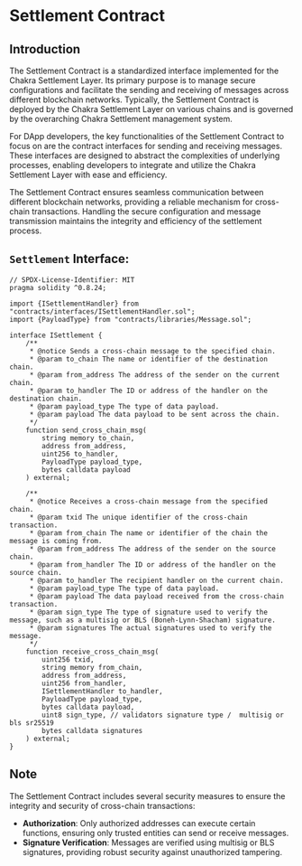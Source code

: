 # Settlement Contract

## Introduction

The Settlement Contract is a standardized interface implemented for the Chakra Settlement Layer. Its primary purpose is to manage secure configurations and facilitate the sending and receiving of messages across different blockchain networks. Typically, the Settlement Contract is deployed by the Chakra Settlement Layer on various chains and is governed by the overarching Chakra Settlement management system.

For DApp developers, the key functionalities of the Settlement Contract to focus on are the contract interfaces for sending and receiving messages. These interfaces are designed to abstract the complexities of underlying processes, enabling developers to integrate and utilize the Chakra Settlement Layer with ease and efficiency.

The Settlement Contract ensures seamless communication between different blockchain networks, providing a reliable mechanism for cross-chain transactions. Handling the secure configuration and message transmission maintains the integrity and efficiency of the settlement process.

## `Settlement` Interface:

```solidity
// SPDX-License-Identifier: MIT
pragma solidity ^0.8.24;

import {ISettlementHandler} from "contracts/interfaces/ISettlementHandler.sol";
import {PayloadType} from "contracts/libraries/Message.sol";

interface ISettlement {
    /**
     * @notice Sends a cross-chain message to the specified chain.
     * @param to_chain The name or identifier of the destination chain.
     * @param from_address The address of the sender on the current chain.
     * @param to_handler The ID or address of the handler on the destination chain.
     * @param payload_type The type of data payload.
     * @param payload The data payload to be sent across the chain.
     */
    function send_cross_chain_msg(
        string memory to_chain,
        address from_address,
        uint256 to_handler,
        PayloadType payload_type,
        bytes calldata payload
    ) external;

    /**
     * @notice Receives a cross-chain message from the specified chain.
     * @param txid The unique identifier of the cross-chain transaction.
     * @param from_chain The name or identifier of the chain the message is coming from.
     * @param from_address The address of the sender on the source chain.
     * @param from_handler The ID or address of the handler on the source chain.
     * @param to_handler The recipient handler on the current chain.
     * @param payload_type The type of data payload.
     * @param payload The data payload received from the cross-chain transaction.
     * @param sign_type The type of signature used to verify the message, such as a multisig or BLS (Boneh-Lynn-Shacham) signature.
     * @param signatures The actual signatures used to verify the message.
     */
    function receive_cross_chain_msg(
        uint256 txid,
        string memory from_chain,
        address from_address,
        uint256 from_handler,
        ISettlementHandler to_handler,
        PayloadType payload_type,
        bytes calldata payload,
        uint8 sign_type, // validators signature type /  multisig or bls sr25519
        bytes calldata signatures
    ) external;
}
```

## Note

The Settlement Contract includes several security measures to ensure the integrity and security of cross-chain transactions:

* **Authorization**: Only authorized addresses can execute certain functions, ensuring only trusted entities can send or receive messages.
* **Signature Verification**: Messages are verified using multisig or BLS signatures, providing robust security against unauthorized tampering.
